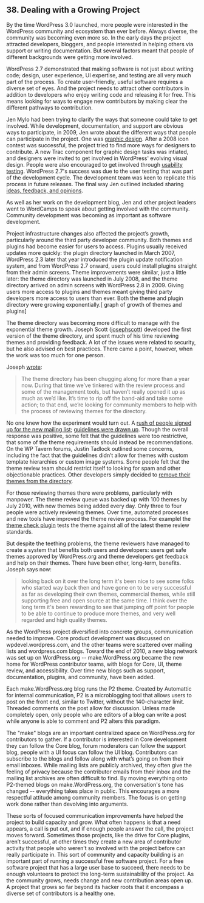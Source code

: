 ## 38. Dealing with a Growing Project

By the time WordPress 3.0 launched, more people were interested in the WordPress community and ecosystem than ever before. Always diverse, the community was becoming even more so. In the early days the project attracted developers, bloggers, and people interested in helping others via support or writing documentation. But several factors meant that people of different backgrounds were getting more involved.

WordPress 2.7 demonstrated that making software is not just about writing code; design, user experience, UI expertise, and testing are all very much part of the process. To create user-friendly, useful software requires a diverse set of eyes. And the project needs to attract other contributors in addition to developers who enjoy writing code and releasing it for free. This means looking for ways to engage new contributors by making clear the different pathways to contribution.

Jen Mylo had been trying to clarify the ways that someone could take to get involved. While development, documentation, and support are obvious ways to participate, in 2009, Jen wrote about the different ways that people can participate in the project. One was [graphic design](https://wordpress.org/news/2009/04/contributing-to-wordpress-part-ii-graphic-design/). After a 2008 icon contest was successful, the project tried to find more ways for designers to contribute. A new Trac component for graphic design tasks was intiated, and designers were invited to get involved in WordPress' evolving visual design. People were also encouraged to get involved through [usability testing](https://wordpress.org/news/2009/05/testing-opps/). WordPress 2.7's success was due to the user testing that was part of the development cycle. The development team was keen to replicate this process in future releases. The final way Jen outlined included sharing [ideas, feedback, and opinions](https://wordpress.org/news/2009/05/ideas/). 

As well as her work on the development blog, Jen and other project leaders went to WordCamps to speak about getting involved with the community. Community development was becoming as important as software development.

Project infrastructure changes also affected the project’s growth, particularly around the third party developer community. Both themes and plugins had become easier for users to access. Plugins usually received updates more quickly: the plugin directory launched in March 2007, WordPress 2.3 later that year introduced the plugin update notification system, and from WordPress 2.7 onward, users could install plugins straight from their admin screens. Theme improvements were similar, just a little later:  the theme directory was launched in July 2008, and the theme directory arrived on admin screens with WordPress 2.8 in 2009. Giving users more access to plugins and themes meant giving third party developers more access to users than ever. Both the theme and plugin directory were growing exponentially.[ graph of growth of themes and plugins] 

The theme directory was becoming more difficult to manage with the exponential theme growth. Joseph Scott ([josephscott](https://profiles.wordpress.org/josephscott)) developed the first version of the theme directory, and spent much of his time reviewing themes and providing feedback. A lot of the issues were related to security, but he also advised on best practices. There came a point, however, when the work was too much for one person. 

Joseph [wrote](https://wordpress.org/news/2010/06/expanding-the-theme-review-experiment/):	

> The theme directory has been chugging along for more than a year now. During that time we’ve tinkered with the review process and some of the management tools, but haven’t really opened it up as much as we’d like. It’s time to rip off the band-aid and take some action; to that end, we’re looking for community members to help with the process of reviewing themes for the directory.	

No one knew how the experiment would turn out. A [rush of people signed up for the new mailing list](http://lists.wordpress.org/pipermail/theme-reviewers/2010-June/); [guidelines were drawn up](http://codex.wordpress.org/index.php?title=Theme_Review&oldid=91889). Though the overall response was positive, some felt that the guidelines were too restrictive, that some of the theme requirements should instead be recommendations. On the WP Tavern forums, Justin Tadlock outlined some concerns, including the fact that the guidelines didn’t allow for themes with custom template hierarchies or custom image systems. Some people felt that the theme review team should restrict itself to looking for spam and other objectionable practices. Other developers simply decided to [remove their themes from the directory](http://quirm.net/2010/08/27/retiring-themes/).	

For those reviewing themes there were problems, particularly with manpower. The theme review queue was backed up with 100 themes by July 2010, with new themes being added every day. Only three to four people were actively reviewing themes. Over time, automated processes and new tools have improved the theme review process. For examplel the [theme check plugin](https://wordpress.org/plugins/theme-check/) tests the theme against all of the latest theme review standards.	

But despite the teething problems, the theme reviewers have managed to create a system that benefits both users and developers: users get safe themes approved by WordPress.org and theme developers get feedback and help on their themes. There have been other, long-term, benefits. Joseph says now:

> looking back on it over the long term it's been nice to see some folks who started way back then and have gone on to be very successful as far as developing their own themes, commercial themes, while still supporting free and open source at the same time.  I think over the long term it's been rewarding to see that jumping off point for people to be able to continue to produce more themes, and very well regarded and high quality themes.

As the WordPress project diversified into concrete groups, communication needed to improve. Core product development was discussed on wpdevel.wordpress.com, and the other teams were scattered over mailing lists and wordpress.com blogs. Toward the end of 2010, a new blog network was set up on WordPress.org -- make.WordPress.org became the new home for WordPress contributor teams, with blogs for Core, UI, theme review, and accessibility. Over time new blogs such as support, documentation, plugins, and community, have been added.

Each make.WordPress.org blog runs the P2 theme. Created by Automattic for internal communication, P2 is a microblogging tool that allows users to post on the front end, similar to Twitter, without the 140-character limit. Threaded comments on the post allow for discussion. Unless made completely open, only people who are editors of a blog can write a post while anyone is able to comment and P2 alters this paradigm. 	

The "make" blogs are an important centralized space on WordPress.org for contributors to gather. If a contributor is interested in Core development they can follow the Core blog, forum moderators can follow the support blog, people with a UI focus can follow the UI blog. Contributors can subscribe to the blogs and follow along with what’s going on from their email inboxes. While mailing lists are publicly archived, they often give the feeling of privacy because the contributor emails from their inbox and the mailing list archives are often difficult to find. By moving everything onto P2-themed blogs on make.WordPress.org, the conversation's tone has changed -- everything takes place in public. This encourages a more respectful attitude among community members. The focus is on getting work done rather than devolving into arguments.

These sorts of focused communication improvements have helped the project to build capacity and grow. What often happens is that a need appears, a call is put out, and if enough people answer the call, the project moves forward. Sometimes those projects, like the drive for Core plugins, aren’t successful, at other times they create a new area of contributor activity that people who weren’t so involved with the project before can really participate in. This sort of community and capacity building is an important part of running a successful free software project. For a free software project that has a large user base to succeed, there needs to be enough volunteers to protect the long-term sustainability of the project. As the community grows, needs change and new contribution areas open up. A project that grows so far beyond its hacker roots that it encompass a diverse set of contributors is a healthy one.
